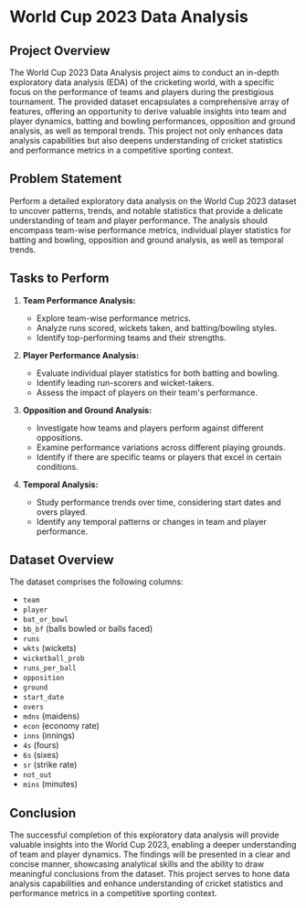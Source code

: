 # World Cup 2023 Data Analysis

## Project Overview

The World Cup 2023 Data Analysis project aims to conduct an in-depth exploratory data analysis (EDA) of the cricketing world, with a specific focus on the performance of teams and players during the prestigious tournament. The provided dataset encapsulates a comprehensive array of features, offering an opportunity to derive valuable insights into team and player dynamics, batting and bowling performances, opposition and ground analysis, as well as temporal trends. This project not only enhances data analysis capabilities but also deepens understanding of cricket statistics and performance metrics in a competitive sporting context.

## Problem Statement

Perform a detailed exploratory data analysis on the World Cup 2023 dataset to uncover patterns, trends, and notable statistics that provide a delicate understanding of team and player performance. The analysis should encompass team-wise performance metrics, individual player statistics for batting and bowling, opposition and ground analysis, as well as temporal trends.

## Tasks to Perform

1. **Team Performance Analysis:**
   - Explore team-wise performance metrics.
   - Analyze runs scored, wickets taken, and batting/bowling styles.
   - Identify top-performing teams and their strengths.

2. **Player Performance Analysis:**
   - Evaluate individual player statistics for both batting and bowling.
   - Identify leading run-scorers and wicket-takers.
   - Assess the impact of players on their team's performance.

3. **Opposition and Ground Analysis:**
   - Investigate how teams and players perform against different oppositions.
   - Examine performance variations across different playing grounds.
   - Identify if there are specific teams or players that excel in certain conditions.

4. **Temporal Analysis:**
   - Study performance trends over time, considering start dates and overs played.
   - Identify any temporal patterns or changes in team and player performance.

## Dataset Overview

The dataset comprises the following columns:

- `team`
- `player`
- `bat_or_bowl`
- `bb_bf` (balls bowled or balls faced)
- `runs`
- `wkts` (wickets)
- `wicketball_prob`
- `runs_per_ball`
- `opposition`
- `ground`
- `start_date`
- `overs`
- `mdns` (maidens)
- `econ` (economy rate)
- `inns` (innings)
- `4s` (fours)
- `6s` (sixes)
- `sr` (strike rate)
- `not_out`
- `mins` (minutes)

## Conclusion

The successful completion of this exploratory data analysis will provide valuable insights into the World Cup 2023, enabling a deeper understanding of team and player dynamics. The findings will be presented in a clear and concise manner, showcasing analytical skills and the ability to draw meaningful conclusions from the dataset. This project serves to hone data analysis capabilities and enhance understanding of cricket statistics and performance metrics in a competitive sporting context.
